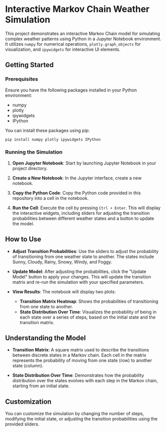 # Interactive Markov Chain Weather Simulation

This project demonstrates an interactive Markov Chain model for simulating complex weather patterns using Python in a Jupyter Notebook environment. It utilizes `numpy` for numerical operations, `plotly.graph_objects` for visualization, and `ipywidgets` for interactive UI elements.

## Getting Started

### Prerequisites

Ensure you have the following packages installed in your Python environment:

- numpy
- plotly
- ipywidgets
- IPython

You can install these packages using pip:

```bash
pip install numpy plotly ipywidgets IPython
```

### Running the Simulation

1. **Open Jupyter Notebook**: Start by launching Jupyter Notebook in your project directory.

2. **Create a New Notebook**: In the Jupyter interface, create a new notebook.

3. **Copy the Python Code**: Copy the Python code provided in this repository into a cell in the notebook.

4. **Run the Cell**: Execute the cell by pressing `Ctrl + Enter`. This will display the interactive widgets, including sliders for adjusting the transition probabilities between different weather states and a button to update the model.

## How to Use

- **Adjust Transition Probabilities**: Use the sliders to adjust the probability of transitioning from one weather state to another. The states include Sunny, Cloudy, Rainy, Snowy, Windy, and Foggy.

- **Update Model**: After adjusting the probabilities, click the "Update Model" button to apply your changes. This will update the transition matrix and re-run the simulation with your specified parameters.

- **View Results**: The notebook will display two plots:
  - **Transition Matrix Heatmap**: Shows the probabilities of transitioning from one state to another.
  - **State Distribution Over Time**: Visualizes the probability of being in each state over a series of steps, based on the initial state and the transition matrix.

## Understanding the Model

- **Transition Matrix**: A square matrix used to describe the transitions between discrete states in a Markov chain. Each cell in the matrix represents the probability of moving from one state (row) to another state (column).

- **State Distribution Over Time**: Demonstrates how the probability distribution over the states evolves with each step in the Markov chain, starting from an initial state.

## Customization

You can customize the simulation by changing the number of steps, modifying the initial state, or adjusting the transition probabilities using the provided sliders.
